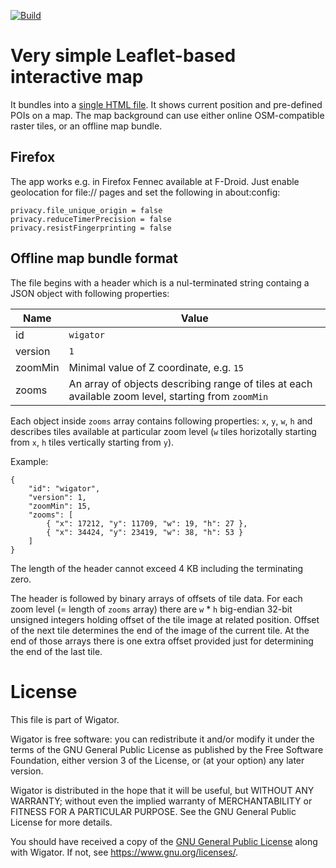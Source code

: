 [![Build](https://github.com/OlekMazur/wigator/actions/workflows/makefile.yml/badge.svg)](https://github.com/OlekMazur/wigator/actions/workflows/makefile.yml)

Very simple Leaflet-based interactive map
=========================================

It bundles into a [single HTML file](https://OlekMazur.github.io/wigator).
It shows current position and pre-defined POIs on a map.
The map background can use either online OSM-compatible raster tiles, or an offline map bundle.

Firefox
-------

The app works e.g. in Firefox Fennec available at F-Droid.
Just enable geolocation for file:// pages and set the following in about:config:
```
privacy.file_unique_origin = false
privacy.reduceTimerPrecision = false
privacy.resistFingerprinting = false
```

Offline map bundle format
-------------------------

The file begins with a header which is a nul-terminated string containg a JSON object
with following properties:

| Name | Value |
| ---- | ----- |
| id   | `wigator` |
| version | `1` |
| zoomMin | Minimal value of Z coordinate, e.g. `15` |
| zooms   | An array of objects describing range of tiles at each available zoom level, starting from `zoomMin` |

Each object inside `zooms` array contains following properties: `x`, `y`, `w`, `h`
and describes tiles available at particular zoom level (`w` tiles horizotally starting from `x`,
`h` tiles vertically starting from `y`).

Example:
```
{
	"id": "wigator",
	"version": 1,
	"zoomMin": 15,
	"zooms": [
		{ "x": 17212, "y": 11709, "w": 19, "h": 27 },
		{ "x": 34424, "y": 23419, "w": 38, "h": 53 }
	]
}
```

The length of the header cannot exceed 4 KB including the terminating zero.

The header is followed by binary arrays of offsets of tile data.
For each zoom level (= length of `zooms` array) there are `w` * `h` big-endian 32-bit unsigned integers
holding offset of the tile image at related position.
Offset of the next tile determines the end of the image of the current tile.
At the end of those arrays there is one extra offset provided just
for determining the end of the last tile.

License
=======

This file is part of Wigator.

Wigator is free software: you can redistribute it and/or
modify it under the terms of the GNU General Public License as
published by the Free Software Foundation, either version 3 of the
License, or (at your option) any later version.

Wigator is distributed in the hope that it will be useful,
but WITHOUT ANY WARRANTY; without even the implied warranty of
MERCHANTABILITY or FITNESS FOR A PARTICULAR PURPOSE. See the GNU
General Public License for more details.

You should have received a copy of the [GNU General Public License]
along with Wigator. If not, see <https://www.gnu.org/licenses/>.

[GNU General Public License]: LICENSE.md
